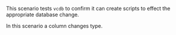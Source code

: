 This scenario tests `vcdb` to confirm it can create scripts to effect the appropriate database change.

In this scenario a column changes type.